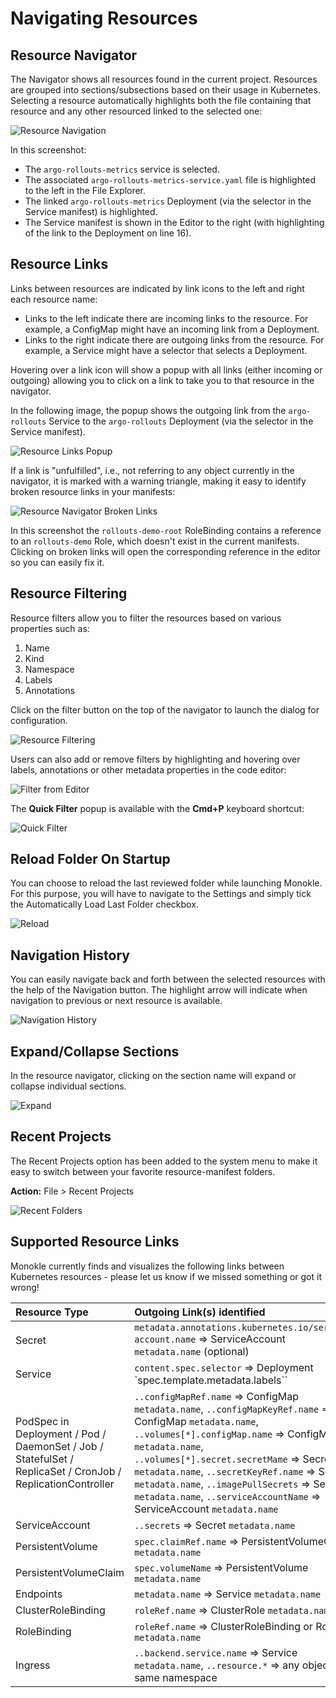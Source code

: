 # Navigating Resources

## **Resource Navigator**

The Navigator shows all resources found in the current project. Resources are grouped into sections/subsections based
on their usage in Kubernetes. Selecting a resource automatically highlights both the file containing that resource and
any other resourced linked to the selected one:

![Resource Navigation](img/resource-navigation-1-1.11.png)

In this screenshot: 

- The `argo-rollouts-metrics` service is selected.
- The associated `argo-rollouts-metrics-service.yaml` file is highlighted to the left in the File Explorer.
- The linked `argo-rollouts-metrics` Deployment (via the selector in the Service manifest) is highlighted. 
- The Service manifest is shown in the Editor to the right (with highlighting of the link to the Deployment on line 16).

## **Resource Links**

Links between resources are indicated by link icons to the left and right each resource name:

- Links to the left indicate there are incoming links to the resource. For example, a ConfigMap might
  have an incoming link from a Deployment.
- Links to the right indicate there are outgoing links from the resource. For example, a Service might have a
  selector that selects a Deployment.

Hovering over a link icon will show a popup with all links (either incoming or outgoing) allowing you to click on 
a link to take you to that resource in the navigator.

In the following image, the popup shows the outgoing link from the `argo-rollouts` Service to the `argo-rollouts` Deployment 
(via the selector in the Service manifest).

![Resource Links Popup](img/resource-links-popup.png)

If a link is "unfulfilled", i.e., not referring to any object currently in the navigator, it is marked with a warning 
triangle, making it easy to identify broken resource links in your manifests:

![Resource Navigator Broken Links](img/navigator-broken-links.png)

In this screenshot the `rollouts-demo-root` RoleBinding contains a reference to an `rollouts-demo` Role, which
doesn't exist in the current manifests. Clicking on broken links will open the corresponding reference in the editor so you 
can easily fix it. 

<!--- ## **Resource Validation**

Monokle automatically validates all resources of the corresponding kubernetes 1.22.1 schemas. A resource which is not validated is shown with a red error icon in the navigator. You can click on the error information button to check the error details.

![Resource Validation](img/resource-validation.png) -->

## **Resource Filtering**

Resource filters allow you to filter the resources based on various properties such as:

1. Name
2. Kind
3. Namespace
4. Labels
5. Annotations

Click on the filter button on the top of the navigator to launch the dialog for configuration.

![Resource Filtering](img/resource-filtering-1.11.png)

Users can also add or remove filters by highlighting and hovering over labels, annotations or other metadata properties in the code editor:

![Filter from Editor](img/filter-from-editor-1.9.png)

The **Quick Filter** popup is available with the **Cmd+P** keyboard shortcut:

![Quick Filter](img/quick-filter-popup-1.11.png)

## **Reload Folder On Startup**

You can choose to reload the last reviewed folder while launching Monokle. For this purpose, you will have to navigate to the Settings and simply tick the Automatically Load Last Folder checkbox.

![Reload](img/reload.png)

## **Navigation History**

You can easily navigate back and forth between the selected resources with the help of the Navigation button. The highlight arrow will indicate when navigation to previous or next resource is available.


![Navigation History](img/navigation-history-1.9.png)

## **Expand/Collapse Sections**

In the resource navigator, clicking on the section name will expand or collapse individual sections.

![Expand](img/expand-1.9.gif)

## **Recent Projects**

The Recent Projects option has been added to the system menu to make it easy to switch between your favorite resource-manifest folders. 

**Action:** File > Recent Projects

![Recent Folders](img/recent-folders-1.11.png)

## **Supported Resource Links**

Monokle currently finds and visualizes the following links between Kubernetes resources - please let us know if
we missed something or got it wrong!

| Resource Type | Outgoing Link(s) identified |
|:-------------|:---------------------------|
| Secret | `metadata.annotations.kubernetes.io/service-account.name` => ServiceAccount `metadata.name` (optional)
| Service |  `content.spec.selector` =>  Deployment `spec.template.metadata.labels``
| PodSpec in Deployment / Pod / DaemonSet / Job / StatefulSet / ReplicaSet / CronJob / ReplicationController |  `..configMapRef.name` => ConfigMap `metadata.name`, `..configMapKeyRef.name` => ConfigMap `metadata.name`, `..volumes[*].configMap.name` => ConfigMap `metadata.name`, `..volumes[*].secret.secretMame` => Secret `metadata.name`, `..secretKeyRef.name` => Secret `metadata.name`, `..imagePullSecrets` => Secret `metadata.name`, `..serviceAccountName` => ServiceAccount `metadata.name` 
| ServiceAccount | `..secrets` => Secret `metadata.name` 
| PersistentVolume | `spec.claimRef.name` => PersistentVolumeClaim `metadata.name`
| PersistentVolumeClaim| `spec.volumeName` => PersistentVolume `metadata.name`
| Endpoints| `metadata.name`  => Service `metadata.name`
| ClusterRoleBinding| `roleRef.name` => ClusterRole `metadata.name`
| RoleBinding| `roleRef.name` => ClusterRoleBinding or Role `metadata.name`
| Ingress| `..backend.service.name` => Service `metadata.name`, `..resource.*` => any object in same namespace





